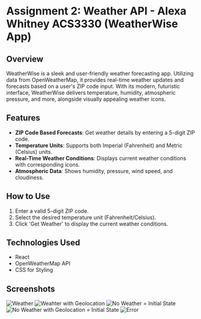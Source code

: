 # Assignment 2: Weather API - Alexa Whitney ACS3330 (WeatherWise App)

## Overview
WeatherWise is a sleek and user-friendly weather forecasting app. Utilizing data from OpenWeatherMap, it provides real-time weather updates and forecasts based on a user's ZIP code input. With its modern, futuristic interface, WeatherWise delivers temperature, humidity, atmospheric pressure, and more, alongside visually appealing weather icons.

## Features
- **ZIP Code Based Forecasts**: Get weather details by entering a 5-digit ZIP code.
- **Temperature Units**: Supports both Imperial (Fahrenheit) and Metric (Celsius) units.
- **Real-Time Weather Conditions**: Displays current weather conditions with corresponding icons.
- **Atmospheric Data**: Shows humidity, pressure, wind speed, and cloudiness.

## How to Use
1. Enter a valid 5-digit ZIP code.
2. Select the desired temperature unit (Fahrenheit/Celsius).
3. Click 'Get Weather' to display the current weather conditions.

## Technologies Used
- React
- OpenWeatherMap API
- CSS for Styling

## Screenshots
![Weather](https://i.imgur.com/l0Ipnl7.png)
![Weahter with Geolocation](https://i.imgur.com/sf753Zh.png)
![No Weather = Initial State](https://i.imgur.com/e3AYXuu.png)
![No Weather with Geolocation = Initial State](https://i.imgur.com/Cu7Li4R.png)
![Error](https://i.imgur.com/6CZQ0CL.png)